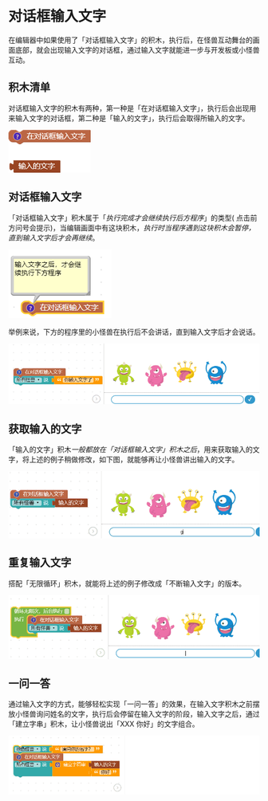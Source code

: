 # 对话框输入文字

在编辑器中如果使用了「对话框输入文字」的积木，执行后，在怪兽互动舞台的画面底部，就会出现输入文字的对话框，通过输入文字就能进一步与开发板或小怪兽互动。

## 积木清单

对话框输入文字的积木有两种，第一种是「在对话框输入文字」，执行后会出现用来输入文字的对话框，第二种是「输入的文字」，执行后会取得所输入的文字。

![](../../../assets/webduino/education_edition/detect/input/upload_599cb0bbf41d4332295199f7642c7af4.png)

## 对话框输入文字

「对话框输入文字」积木属于「*执行完成才会继续执行后方程序*」的类型( 点击前方问号会提示)，当编辑画面中有这块积木，*执行时当程序遇到这块积木会暂停，直到输入文字后才会再继续*。

![](../../../assets/webduino/education_edition/detect/input/upload_1cce5797dbfdfba59cfab632a515679b.png)

举例来说，下方的程序里的小怪兽在执行后不会讲话，直到输入文字后才会说话。

![](../../../assets/webduino/education_edition/detect/input/upload_b54e5e45cb2c7400d2f5f7027ac9a083.gif)

## 获取输入的文字

「输入的文字」积木*一般都放在「对话框输入文字」积木之后*，用来获取输入的文字，将上述的例子稍做修改，如下图，就能够再让小怪兽讲出输入的文字。

![](../../../assets/webduino/education_edition/detect/input/upload_d6799d41c2963f9eea126cdc0b912e60.gif)

## 重复输入文字

搭配「无限循环」积木，就能将上述的例子修改成「不断输入文字」的版本。

![](../../../assets/webduino/education_edition/detect/input/upload_828002a7cd3adda00deac7e11e91db74.gif)

## 一问一答

通过输入文字的方式，能够轻松实现「一问一答」的效果，在输入文字积木之前摆放小怪兽询问姓名的文字，执行后会停留在输入文字的阶段，输入文字之后，通过「建立字串」积木，让小怪兽说出「XXX 你好」的文字组合。

![](../../../assets/webduino/education_edition/detect/input/upload_449cda52190c8c863ac236a261af0653.gif)

